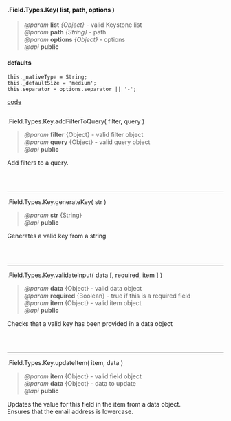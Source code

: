 #### .Field.Types.Key( list, path, options )  
> *@param* **list** _{Object}_  - valid Keystone list   
> *@param* **path** _{String}_  - path   
> *@param* **options** _{Object}_  - options   
> *@api* **public**  

<div class="code-header"> <h4>defaults</h4></div><pre class=" language-javascript"><code class="language-javascript">this._nativeType = String;
this._defaultSize = 'medium';
this.separator = options.separator || '-';</code></pre>
  
<div class="code-header addGitHubLink" data-file="fields/types/key/KeyType.js"> <a href="#" class="loadCode"> code</a></div><pre class=" language-javascript hideCode api"></pre>  

<span class="subMethod"> .Field.Types.Key.addFilterToQuery( filter, query ) </span>   
> *@param* **filter** {Object} - valid filter object   
> *@param* **query** {Object} - valid query object   
> *@api* **public**    

Add filters to a query.    
<div class="code-header addGitHubLink" data-file="fields/types/key/KeyType.js#L20">&nbsp; </div><pre class=" language-javascript hideCode api"></pre> 


---
<span class="subMethod"> .Field.Types.Key.generateKey( str ) </span>     
> *@param* **str** {String}   
> *@api* **public**     

Generates a valid key from a string

<div class="code-header addGitHubLink" data-file="fields/types/key/KeyType.js#L22-L27"> &nbsp;</div><pre class=" language-javascript hideCode api"></pre> 

---
<span class="subMethod"> .Field.Types.Key.validateInput( data [, required, item ] )  </span> 
> *@param* **data** {Object} - valid data object  
> *@param* **required** {Boolean} - true if this is a required field  
> *@param* **item** {Object} - valid item object  
> *@api* **public**   
  
Checks that a valid key has been provided in a data object

<div class="code-header addGitHubLink" data-file="fields/types/key/KeyType.js#L29-L39"> &nbsp;</div><pre class=" language-javascript hideCode api"></pre> 


---
<span class="subMethod"> .Field.Types.Key.updateItem( item, data )  </span> 
> *@param* **item** {Object} - valid field object  
> *@param* **data** {Object} - data to update  
> *@api* **public**  

Updates the value for this field in the item from a data object.  
Ensures that the email address is lowercase.  

<div class="code-header addGitHubLink" data-file="fields/types/key/KeyType.js#L41-L53"> &nbsp;</div><pre class=" language-javascript hideCode api"></pre> 
